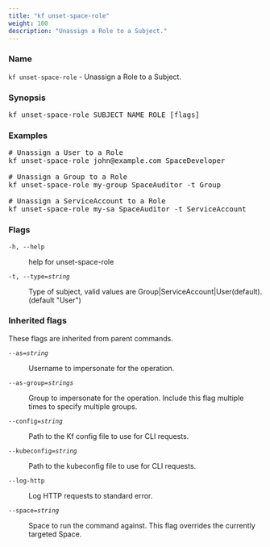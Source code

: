 ```yaml
---
title: "kf unset-space-role"
weight: 100
description: "Unassign a Role to a Subject."
---
```

### Name

<code translate="no">kf unset-space-role</code> - Unassign a Role to a Subject.

### Synopsis

<pre translate="no">kf unset-space-role SUBJECT_NAME ROLE [flags]</pre>

### Examples

<pre translate="no">
# Unassign a User to a Role
kf unset-space-role john@example.com SpaceDeveloper

# Unassign a Group to a Role
kf unset-space-role my-group SpaceAuditor -t Group

# Unassign a ServiceAccount to a Role
kf unset-space-role my-sa SpaceAuditor -t ServiceAccount
</pre>

### Flags

<dl>
<dt><code translate="no">-h, --help</code></dt>
<dd><p>help for unset-space-role</p>
</dd>
<dt><code translate="no">-t, --type=<var translate="no">string</var></code></dt>
<dd><p>Type of subject, valid values are Group|ServiceAccount|User(default). (default &quot;User&quot;)</p>
</dd>
</dl>


### Inherited flags

These flags are inherited from parent commands.

<dl>
<dt><code translate="no">--as=<var translate="no">string</var></code></dt>
<dd><p>Username to impersonate for the operation.</p>
</dd>
<dt><code translate="no">--as-group=<var translate="no">strings</var></code></dt>
<dd><p>Group to impersonate for the operation. Include this flag multiple times to specify multiple groups.</p>
</dd>
<dt><code translate="no">--config=<var translate="no">string</var></code></dt>
<dd><p>Path to the Kf config file to use for CLI requests.</p>
</dd>
<dt><code translate="no">--kubeconfig=<var translate="no">string</var></code></dt>
<dd><p>Path to the kubeconfig file to use for CLI requests.</p>
</dd>
<dt><code translate="no">--log-http</code></dt>
<dd><p>Log HTTP requests to standard error.</p>
</dd>
<dt><code translate="no">--space=<var translate="no">string</var></code></dt>
<dd><p>Space to run the command against. This flag overrides the currently targeted Space.</p>
</dd>
</dl>


